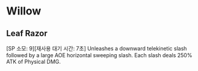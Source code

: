 # Willow

## Leaf Razor

[SP 소모: 9][재사용 대기 시간: 7초] Unleashes a downward telekinetic slash followed by a large AOE horizontal sweeping slash. Each slash deals 250% ATK of Physical DMG.
